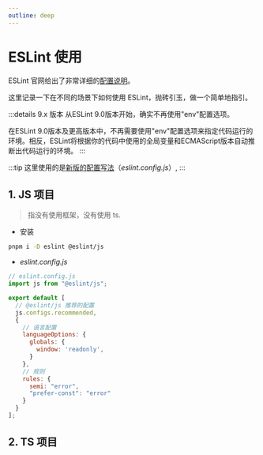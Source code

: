 ```yaml
---
outline: deep
---
```


# ESLint 使用

ESLint 官网给出了非常详细的[配置说明](https://eslint.org/docs/latest/use/configure/configuration-files-new)。

这里记录一下在不同的场景下如何使用 ESLint，抛砖引玉，做一个简单地指引。


:::details 9.x 版本
从ESLint 9.0版本开始，确实不再使用"env"配置选项。

在ESLint 9.0版本及更高版本中，不再需要使用"env"配置选项来指定代码运行的环境。相反，ESLint将根据你的代码中使用的全局变量和ECMAScript版本自动推断出代码运行的环境。
:::

:::tip
这里使用的是[新版的配置写法](https://eslint.org/docs/latest/use/configure/configuration-files-new)（_eslint.config.js_）,
:::

## 1. JS 项目
> 指没有使用框架，没有使用 ts.

- 安装
```bash
pnpm i -D eslint @eslint/js
```
- _eslint.config.js_

```js
// eslint.config.js
import js from "@eslint/js";

export default [
  // @eslint/js 推荐的配置
  js.configs.recommended,
  {
    // 语言配置
    languageOptions: {
      globals: {
        window: 'readonly',
      }
    },
    // 规则
    rules: {
      semi: "error",
      "prefer-const": "error"
    }
  }
];
```

## 2. TS 项目
